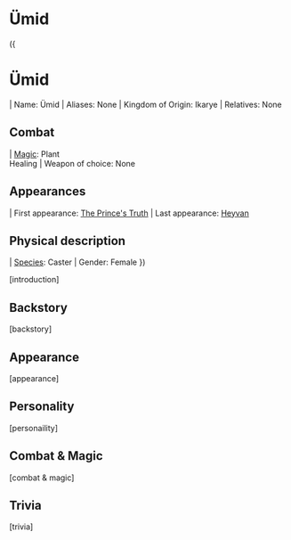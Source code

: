 # Ümid

({
  # Ümid
  | Name: Ümid
  | Aliases: None
  | Kingdom of Origin: Ikarye
  | Relatives: None
  ## Combat
  | [Magic](?entry=magic "Magic"): Plant <br> Healing
  | Weapon of choice: None
  ## Appearances
  | First appearance: [The Prince's Truth](?entry=the-prince's-truth "The Prince's Truth")
  | Last appearance: [Heyvan](?entry=heyvan-(book) "Heyvan (Book)")
  ## Physical description
  | [Species](?entry=species "Species"): Caster
  | Gender: Female
})

<!-- A quote is optional for an entry -->
<!-- To include a quote on the entry, delete the surrounding comment -->
<!--
  > [quote]
  >
  > ― [speaker]
-->

<!-- Introduce the character here -->
[introduction]

## Backstory

<!-- Put the character's backstory here -->
[backstory]

## Appearance

<!-- Describe the character's appearance here -->
[appearance]

## Personality

<!-- Describe the character's personlity here -->
[personaility]

## Combat & Magic

<!-- Describe the character's combat and magic skills here -->
[combat & magic]

## Trivia

<!-- Add some character trivia here -->
[trivia]